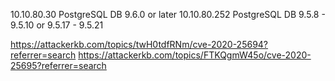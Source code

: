 10.10.80.30  PostgreSQL DB 9.6.0 or later
10.10.80.252 PostgreSQL DB 9.5.8 - 9.5.10 or 9.5.17 - 9.5.21


https://attackerkb.com/topics/twH0tdfRNm/cve-2020-25694?referrer=search
https://attackerkb.com/topics/FTKQgmW45o/cve-2020-25695?referrer=search